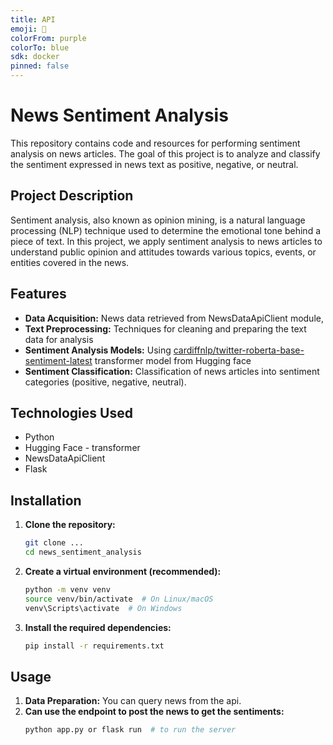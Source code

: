 ```yaml
---
title: API
emoji: 🐢
colorFrom: purple
colorTo: blue
sdk: docker
pinned: false
---
```


# News Sentiment Analysis

This repository contains code and resources for performing sentiment analysis on news articles. The goal of this project is to analyze and classify the sentiment expressed in news text as positive, negative, or neutral.

## Project Description

Sentiment analysis, also known as opinion mining, is a natural language processing (NLP) technique used to determine the emotional tone behind a piece of text. In this project, we apply sentiment analysis to news articles to understand public opinion and attitudes towards various topics, events, or entities covered in the news.

## Features

* **Data Acquisition:**  News data retrieved from NewsDataApiClient module,
* **Text Preprocessing:** Techniques for cleaning and preparing the text data for analysis
* **Sentiment Analysis Models:** Using [cardiffnlp/twitter-roberta-base-sentiment-latest](https://huggingface.co/cardiffnlp/twitter-roberta-base-sentiment) transformer model from Hugging face
* **Sentiment Classification:** Classification of news articles into sentiment categories (positive, negative, neutral).

## Technologies Used

* Python
* Hugging Face - transformer
* NewsDataApiClient
* Flask

## Installation

1.  **Clone the repository:**
    ```bash
    git clone ...
    cd news_sentiment_analysis
    ```
2.  **Create a virtual environment (recommended):**
    ```bash
    python -m venv venv
    source venv/bin/activate  # On Linux/macOS
    venv\Scripts\activate  # On Windows
    ```
3.  **Install the required dependencies:**
    ```bash
    pip install -r requirements.txt
    ```

## Usage

1.  **Data Preparation:** You can query news from the api.
2.  **Can use the endpoint to post the news to get the sentiments:**
    ```bash
    python app.py or flask run  # to run the server
    ```
